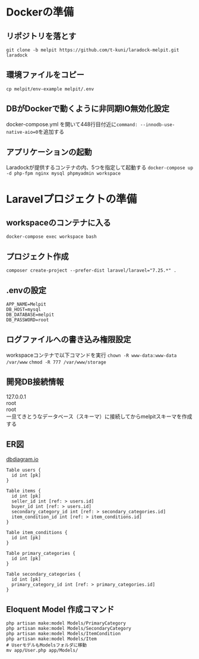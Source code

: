 # Dockerの準備

## リポジトリを落とす
```git clone -b melpit https://github.com/t-kuni/laradock-melpit.git laradock```

## 環境ファイルをコピー
```cp melpit/env-example melpit/.env```

## DBがDockerで動くように非同期IO無効化設定
docker-compose.yml を開いて448行目付近に`command: --innodb-use-native-aio=0`を追加する

## アプリケーションの起動
Laradockが提供するコンテナの内、5つを指定して起動する
```docker-compose up -d php-fpm nginx mysql phpmyadmin workspace```

# Laravelプロジェクトの準備

## workspaceのコンテナに入る
```docker-compose exec workspace bash```

## プロジェクト作成
```composer create-project --prefer-dist laravel/laravel="7.25.*" .```

## .envの設定

```
APP_NAME=Melpit
DB_HOST=mysql
DB_DATABASE=melpit
DB_PASSWORD=root
```

## ログファイルへの書き込み権限設定
workspaceコンテナで以下コマンドを実行
```chown -R www-data:www-data /var/www```
```chmod -R 777 /var/www/storage```

## 開発DB接続情報
127.0.0.1  
root  
root  
一旦てきとうなデータベース（スキーマ）に接続してからmelpitスキーマを作成する

## ER図

[dbdiagram.io](https://dbdiagram.io/d/61dfb7a44c9a8944ec92fc72)
```
Table users {
  id int [pk]
}

Table items {
  id int [pk]
  seller_id int [ref: > users.id]
  buyer_id int [ref: > users.id]
  secondary_category_id int [ref: > secondary_categories.id]
  item_condition_id int [ref: > item_conditions.id]
}

Table item_conditions {
  id int [pk]
}

Table primary_categories {
  id int [pk]
}

Table secondary_categories {
  id int [pk]
  primary_category_id int [ref: > primary_categories.id]
}
```

## Eloquent Model 作成コマンド
```
php artisan make:model Models/PrimaryCategory
php artisan make:model Models/SecondaryCategory
php artisan make:model Models/ItemCondition
php artisan make:model Models/Item
# UserモデルもModelsフォルダに移動
mv app/User.php app/Models/
```

